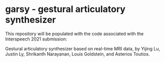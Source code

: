 # garsy - gestural articulatory synthesizer

This repository will be populated with the code associated with the Interspeech 2021 submission: 

Gestural articulatory synthesizer based on real-time MRI data, 
by Yijing Lu, Justin Ly, Shrikanth Narayanan, Louis Goldstein, and Asterios Toutios.
